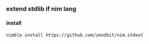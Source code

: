 ### extend stdlib if nim lang

#### install
```
nimble install https://github.com/zendbit/nim.stdext
```
